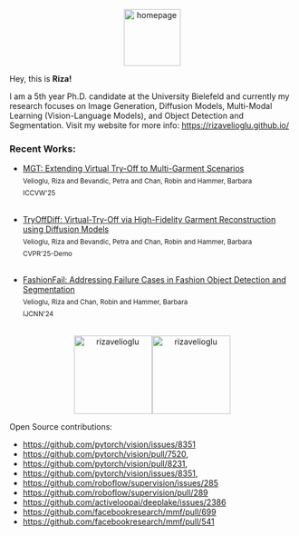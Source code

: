 <p align="center">
  <a href="https://rizavelioglu.github.io/" target="_blank">
    <img src="https://drive.google.com/uc?id=1SWc-ryZf7xxZ_g7AdU_vn2Y451IcCisw" alt="homepage" height="100"/>
  </a>
</p>


Hey, this is **Riza!**

I am a 5th year Ph.D. candidate at the University Bielefeld and currently my research focuses on Image Generation, Diffusion Models, Multi-Modal Learning (Vision-Language Models), and Object Detection and Segmentation. Visit my website for more info: https://rizavelioglu.github.io/

<h3 align="left"> Recent Works: </h3>
  <ul>
      <li>
        <a href="https://rizavelioglu.github.io/tryoffdiff/">MGT: Extending Virtual Try-Off to Multi-Garment Scenarios</a><br>
        <sub>Velioglu, Riza and Bevandic, Petra and Chan, Robin and Hammer, Barbara</sub> <br>
        <sub>ICCVW'25</sub>
      </li> <br>
  </ul>
  <ul>
      <li>
        <a href="https://rizavelioglu.github.io/tryoffdiff/">TryOffDiff: Virtual-Try-Off via High-Fidelity Garment Reconstruction using Diffusion Models</a><br>
        <sub>Velioglu, Riza and Bevandic, Petra and Chan, Robin and Hammer, Barbara</sub> <br>
        <sub>CVPR'25-Demo</sub>
      </li> <br>
  </ul>
  <ul>
      <li>
        <a href="https://rizavelioglu.github.io/fashionfail/">FashionFail: Addressing Failure Cases in Fashion Object Detection and Segmentation</a><br>
        <sub>Velioglu, Riza and Chan, Robin and Hammer, Barbara</sub> <br>
        <sub>IJCNN'24</sub>
      </li> <br>
  </ul>

<p align="center">
  <img height="138px" align="center" src="https://github-readme-stats.vercel.app/api?username=rizavelioglu&hide_border=true&show_icons=true&line_height=21&text_color=FBCEB1&icon_color=FF00FF&title_color=E5E4E2&bg_color=1500,00008B,301934,023020&theme=graywhite&count_private=True" alt="rizavelioglu"/><img height="138px" align="center" src="https://github-readme-stats.vercel.app/api/top-langs?username=rizavelioglu&show_icons=true&locale=en&layout=compact&text_color=FBCEB1&icon_color=FF00FF&title_color=E5E4E2&bg_color=1500,023020,301934,00008B&theme=graywhite" alt="rizavelioglu"/>
</p>

Open Source contributions:
- https://github.com/pytorch/vision/issues/8351
- https://github.com/pytorch/vision/pull/7520,
- https://github.com/pytorch/vision/pull/8231,
- https://github.com/pytorch/vision/issues/8351,
- https://github.com/roboflow/supervision/issues/285
- https://github.com/roboflow/supervision/pull/289
- https://github.com/activeloopai/deeplake/issues/2386
- https://github.com/facebookresearch/mmf/pull/699
- https://github.com/facebookresearch/mmf/pull/541
